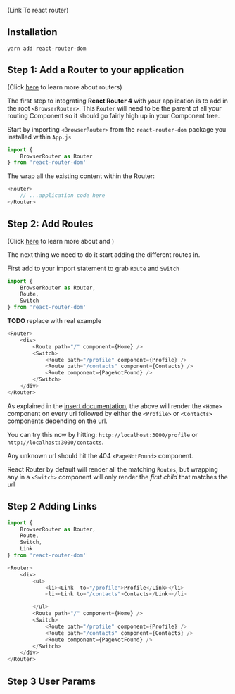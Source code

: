 (Link To react router)

## Installation

`yarn add react-router-dom`


## Step 1: Add a Router to your application

(Click [here]() to learn more about routers)

The first step to integrating **React Router 4** with your application is to add in the root `<BrowserRouter>`.
This `Router` will need to be the parent of all your routing Component so it should go fairly high up in your Component tree.

Start by importing `<BrowserRouter>` from the `react-router-dom` package you installed within `App.js`

```javascript 1.8
import {
    BrowserRouter as Router
} from 'react-router-dom'
```

The wrap all the existing content within the Router:

```javascript 1.8
<Router>
    // ...application code here
</Router>
```

## Step 2: Add Routes

(Click [here]() to learn more about <Routes> and <Switches>)

The next thing we need to do it start adding the different routes in.

First add to your import statement to grab `Route` and `Switch`

```javascript 1.8
import {
    BrowserRouter as Router,
    Route,
    Switch
} from 'react-router-dom'
```

**TODO** replace with real example
```javascript 1.8
<Router>
    <div>
        <Route path="/" component={Home} />
        <Switch>
            <Route path="/profile" component={Profile} />
            <Route path="/contacts" component={Contacts} />
            <Route component={PageNotFound} />
        </Switch>
    </div>
</Router>
```

As explained in the [insert documentation](), the above will render the `<Home>` component on every url followed by either
the `<Profile>` or `<Contacts>` components depending on the url.

You can try this now by hitting: `http://localhost:3000/profile` or `http://localhost:3000/contacts`.

Any unknown url should hit the 404 `<PageNotFound>` component.

React Router by default will render all the matching `Routes`, but wrapping any in a `<Switch>` component will only render
the *first child* that matches the url

## Step 2 Adding Links

```javascript 1.8
import {
    BrowserRouter as Router,
    Route,
    Switch,
    Link
} from 'react-router-dom'
```

```javascript 1.8
<Router>
    <div>
        <ul>
            <li><Link  to="/profile">Profile</Link></li>
            <li><Link to="/contacts">Contacts</Link></li>

        </ul>
        <Route path="/" component={Home} />
        <Switch>
            <Route path="/profile" component={Profile} />
            <Route path="/contacts" component={Contacts} />
            <Route component={PageNotFound} />
        </Switch>
    </div>
</Router>
```

## Step 3 User Params


